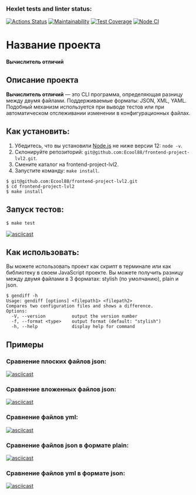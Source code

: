 ### Hexlet tests and linter status:
[![Actions Status](https://github.com/Ecool88/frontend-project-lvl2/workflows/hexlet-check/badge.svg)](https://github.com/Ecool88/frontend-project-lvl2/actions)
[![Maintainability](https://api.codeclimate.com/v1/badges/2694d685067e12b1ddc0/maintainability)](https://codeclimate.com/github/Ecool88/frontend-project-lvl2/maintainability)
[![Test Coverage](https://api.codeclimate.com/v1/badges/2694d685067e12b1ddc0/test_coverage)](https://codeclimate.com/github/Ecool88/frontend-project-lvl2/test_coverage)
[![Node CI](https://github.com/Ecool88/frontend-project-lvl2/workflows/Node%20CI/badge.svg)](https://github.com/Ecool88/frontend-project-lvl2/actions/workflows/nodejs.yml)

# Название проекта

#### Вычислитель отличий

## Описание проекта

**Вычислитель отличий** — это CLI программа, определяющая разницу  между двумя файлами. Поддерживаемые форматы: JSON, XML, YAML. Подобный механизм используется при выводе тестов или при автоматическом отслеживании изменении в конфигурационных файлах.

## Как установить:
1. Убедитесь, что вы установили [Node.js](https://nodejs.org/en/) не ниже версии 12: ```node -v```.
2. Склонируйте репозиторий: ```git@github.com:Ecool88/frontend-project-lvl2.git```.
3. Смените каталог на frontend-project-lvl2.
4. Запустите команду: ```make install```.

```shell
$ git@github.com:Ecool88/frontend-project-lvl2.git
$ cd frontend-project-lvl2
$ make install
```
## Запуск тестов:
```shell
$ make test
```
[![asciicast](https://asciinema.org/a/Pa0ruMmAqtWcplI7jJmVSp2IN.svg)](https://asciinema.org/a/Pa0ruMmAqtWcplI7jJmVSp2IN)

## Как использовать:
Вы можете использовать проект как скрипт в терминале или как библиотеку в своем JavaScript проекте. Вы можете получить разницу между двумя файлами в 3 форматах: stylish (по умолчанию), plain и json.
```shell
$ gendiff -h
Usage: gendiff [options] <filepath1> <filepath2>
Compares two configuration files and shows a difference.
Options:
  -V, --version          output the version number
  -f, --format <type>    output format (default: "stylish")
  -h, --help             display help for command
```
## Примеры

### Сравнение плоских файлов json:
[![asciicast](https://asciinema.org/a/16QSKg1cvOjqHupUPRsaFey4d.svg)](https://asciinema.org/a/16QSKg1cvOjqHupUPRsaFey4d)
### Сравнение вложенных файлов json:
[![asciicast](https://asciinema.org/a/FP2uNJedSQvHqlFptG5KtEJgX.svg)](https://asciinema.org/a/FP2uNJedSQvHqlFptG5KtEJgX)
### Сравнение файлов yml:
[![asciicast](https://asciinema.org/a/mkAB2cD4g2zTBSn62M9j58Hqv.svg)](https://asciinema.org/a/mkAB2cD4g2zTBSn62M9j58Hqv)
### Сравнение файлов json в формате plain:
[![asciicast](https://asciinema.org/a/5nKhEwNThmYpkCUBA3tbK4xvr.svg)](https://asciinema.org/a/5nKhEwNThmYpkCUBA3tbK4xvr)
### Сравнение файлов yml в формате json:
[![asciicast](https://asciinema.org/a/FPmdnMdaWPZqEnBN3y2r9Lfgh.svg)](https://asciinema.org/a/FPmdnMdaWPZqEnBN3y2r9Lfgh)
